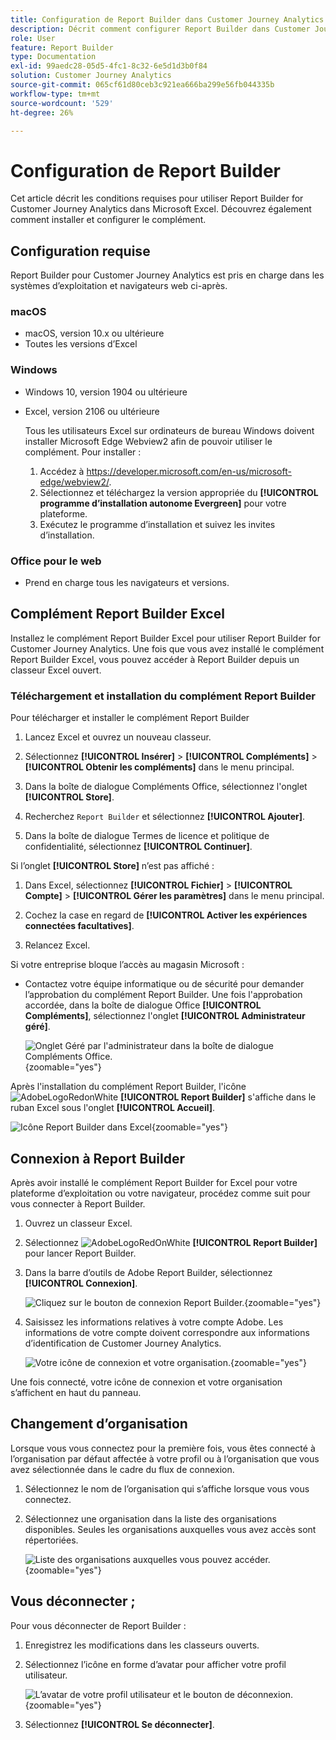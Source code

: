 ```yaml
---
title: Configuration de Report Builder dans Customer Journey Analytics
description: Décrit comment configurer Report Builder dans Customer Journey Analytics
role: User
feature: Report Builder
type: Documentation
exl-id: 99aedc28-05d5-4fc1-8c32-6e5d1d3b0f84
solution: Customer Journey Analytics
source-git-commit: 065cf61d80ceb3c921ea666ba299e56fb044335b
workflow-type: tm+mt
source-wordcount: '529'
ht-degree: 26%

---
```


# Configuration de Report Builder

Cet article décrit les conditions requises pour utiliser Report Builder for Customer Journey Analytics dans Microsoft Excel. Découvrez également comment installer et configurer le complément.

## Configuration requise

Report Builder pour Customer Journey Analytics est pris en charge dans les systèmes d’exploitation et navigateurs web ci-après.

### macOS

- macOS, version 10.x ou ultérieure
- Toutes les versions dʼExcel

### Windows

- Windows 10, version 1904 ou ultérieure
- Excel, version 2106 ou ultérieure

  Tous les utilisateurs Excel sur ordinateurs de bureau Windows doivent installer Microsoft Edge Webview2 afin de pouvoir utiliser le complément. Pour installer :

   1. Accédez à <https://developer.microsoft.com/en-us/microsoft-edge/webview2/>.
   1. Sélectionnez et téléchargez la version appropriée du **[!UICONTROL programme d’installation autonome Evergreen]** pour votre plateforme.
   1. Exécutez le programme d’installation et suivez les invites d’installation.

### Office pour le web

- Prend en charge tous les navigateurs et versions.


## Complément Report Builder Excel

Installez le complément Report Builder Excel pour utiliser Report Builder for Customer Journey Analytics. Une fois que vous avez installé le complément Report Builder Excel, vous pouvez accéder à Report Builder depuis un classeur Excel ouvert.

### Téléchargement et installation du complément Report Builder

Pour télécharger et installer le complément Report Builder

1. Lancez Excel et ouvrez un nouveau classeur.

1. Sélectionnez **[!UICONTROL Insérer]** > **[!UICONTROL Compléments]** > **[!UICONTROL Obtenir les compléments]** dans le menu principal.

1. Dans la boîte de dialogue Compléments Office, sélectionnez l&#39;onglet **[!UICONTROL Store]**.

1. Recherchez `Report Builder` et sélectionnez **[!UICONTROL Ajouter]**.

1. Dans la boîte de dialogue Termes de licence et politique de confidentialité, sélectionnez **[!UICONTROL Continuer]**.

Si l’onglet **[!UICONTROL Store]** n’est pas affiché :

1. Dans Excel, sélectionnez **[!UICONTROL Fichier]** > **[!UICONTROL Compte]** > **[!UICONTROL Gérer les paramètres]** dans le menu principal.

1. Cochez la case en regard de **[!UICONTROL Activer les expériences connectées facultatives]**.

1. Relancez Excel.

Si votre entreprise bloque l’accès au magasin Microsoft :

- Contactez votre équipe informatique ou de sécurité pour demander l’approbation du complément Report Builder. Une fois l&#39;approbation accordée, dans la boîte de dialogue Office **[!UICONTROL Compléments]**, sélectionnez l&#39;onglet **[!UICONTROL Administrateur géré]**.

  ![Onglet Géré par l&#39;administrateur dans la boîte de dialogue Compléments Office.](./assets/image1.png){zoomable="yes"}

Après l&#39;installation du complément Report Builder, l&#39;icône ![AdobeLogoRedonWhite](/help/assets/icons/AdobeLogoRedOnWhite.svg) **[!UICONTROL Report Builder]** s&#39;affiche dans le ruban Excel sous l&#39;onglet **[!UICONTROL Accueil]**.

![Icône Report Builder dans Excel](./assets/rb_app_icon.png){zoomable="yes"}


## Connexion à Report Builder

Après avoir installé le complément Report Builder for Excel pour votre plateforme d’exploitation ou votre navigateur, procédez comme suit pour vous connecter à Report Builder.

1. Ouvrez un classeur Excel.

1. Sélectionnez ![AdobeLogoRedOnWhite](/help/assets/icons/AdobeLogoRedOnWhite.svg) **[!UICONTROL Report Builder]** pour lancer Report Builder.

1. Dans la barre d’outils de Adobe Report Builder, sélectionnez **[!UICONTROL Connexion]**.

   ![Cliquez sur le bouton de connexion Report Builder.](./assets/rb_login.png){zoomable="yes"}

1. Saisissez les informations relatives à votre compte Adobe. Les informations de votre compte doivent correspondre aux informations dʼidentification de Customer Journey Analytics.

   ![Votre icône de connexion et votre organisation.](./assets/image4.png){zoomable="yes"}

Une fois connecté, votre icône de connexion et votre organisation sʼaffichent en haut du panneau.


## Changement dʼorganisation

Lorsque vous vous connectez pour la première fois, vous êtes connecté à l’organisation par défaut affectée à votre profil ou à l’organisation que vous avez sélectionnée dans le cadre du flux de connexion.

1. Sélectionnez le nom de l’organisation qui s’affiche lorsque vous vous connectez.

1. Sélectionnez une organisation dans la liste des organisations disponibles. Seules les organisations auxquelles vous avez accès sont répertoriées.

   ![Liste des organisations auxquelles vous pouvez accéder.](./assets/image5.png){zoomable="yes"}

## Vous déconnecter ;

Pour vous déconnecter de Report Builder :

1. Enregistrez les modifications dans les classeurs ouverts.

1. Sélectionnez l’icône en forme d’avatar pour afficher votre profil utilisateur.

   ![L’avatar de votre profil utilisateur et le bouton de déconnexion.](./assets/image6.png){zoomable="yes"}

1. Sélectionnez **[!UICONTROL Se déconnecter]**.
